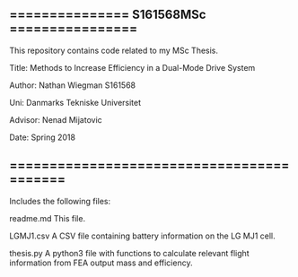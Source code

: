 ## =============== S161568MSc ================
This repository contains code related to my MSc Thesis. 
	
Title: 	Methods to Increase Efficiency in a Dual-Mode 
		Drive System   

Author: 	Nathan Wiegman S161568

Uni: 		Danmarks Tekniske Universitet

Advisor: 	Nenad Mijatovic

Date: 		Spring 2018 
## ==========================================

Includes the following files: 

readme.md	This file.

LGMJ1.csv 	A CSV file containing battery information 
			on the LG MJ1 cell.

thesis.py	A python3 file with functions to calculate
			relevant flight information from 
			FEA output mass and efficiency.

			

